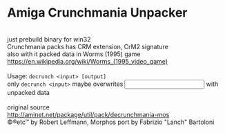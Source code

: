 # Amiga Crunchmania Unpacker
<br/> just prebuild binary for win32
<br/> Crunchmania packs has CRM extension, CrM2 signature
<br/> also with it packed data in Worms (1995) game
<br/> https://en.wikipedia.org/wiki/Worms_(1995_video_game)
<br/> 
<br/> Usage: ```decrunch <input> [output]```
<br/> only ```decrunch <input>``` maybe overwrites <input> with unpacked data
<br/> 
<br/> original source
<br/> http://aminet.net/package/util/pack/decrunchmania-mos
<br/> ©®etc™ by Robert Leffmann, Morphos port by Fabrizio "Lanch" Bartoloni
